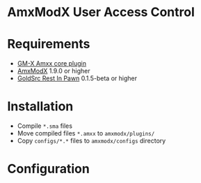 # AmxModX User Access Control

Requirements
=============

- [GM-X Amxx core plugin](https://github.com/gm-x/gmx-amxx)
- [AmxModX](https://github.com/alliedmodders/amxmodx/) 1.9.0 or higher
- [GoldSrc Rest In Pawn](https://github.com/In-line/grip) 0.1.5-beta or higher

Installation
=============

- Compile `*.sma` files
- Move compiled files `*.amxx` to `amxmodx/plugins/`
- Copy `configs/*.*` files to `amxmodx/configs` directory

Configuration
==============


